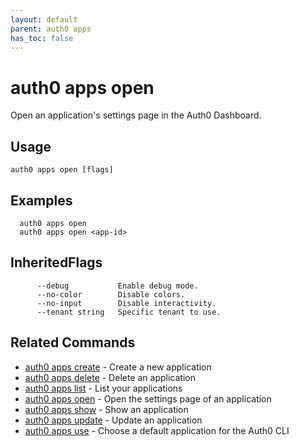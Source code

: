 ```yaml
---
layout: default
parent: auth0 apps
has_toc: false
---
```

# auth0 apps open

Open an application's settings page in the Auth0 Dashboard.

## Usage
```
auth0 apps open [flags]
```

## Examples

```
  auth0 apps open
  auth0 apps open <app-id>
```




## InheritedFlags

```
      --debug           Enable debug mode.
      --no-color        Disable colors.
      --no-input        Disable interactivity.
      --tenant string   Specific tenant to use.
```


## Related Commands

- [auth0 apps create](auth0_apps_create.md) - Create a new application
- [auth0 apps delete](auth0_apps_delete.md) - Delete an application
- [auth0 apps list](auth0_apps_list.md) - List your applications
- [auth0 apps open](auth0_apps_open.md) - Open the settings page of an application
- [auth0 apps show](auth0_apps_show.md) - Show an application
- [auth0 apps update](auth0_apps_update.md) - Update an application
- [auth0 apps use](auth0_apps_use.md) - Choose a default application for the Auth0 CLI


